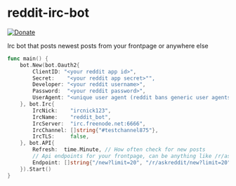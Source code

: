 # reddit-irc-bot

[![Donate](https://dl.ugjka.net/Donate-PayPal-green.svg)](https://www.paypal.com/cgi-bin/webscr?cmd=_s-xclick&hosted_button_id=UVTCZYQ3FVNCY)

Irc bot that posts newest posts from your frontpage or anywhere else

```go
func main() {
    bot.New(bot.Oauth2{
        ClientID: "<your reddit app id>",
        Secret:    "<your reddit app secret>"",
        Developer: "<your reddit username>",
        Password:  "<your reddit password>",
        UserAgent: "<unique user agent (reddit bans generic user agents)>",
    }, bot.Irc{
        IrcNick:    "ircnick123",
        IrcName:    "reddit_bot",
        IrcServer:  "irc.freenode.net:6666",
        IrcChannel: []string{"#testchannel875"},
        IrcTLS:     false,
    }, bot.API{
        Refresh:  time.Minute, // How often check for new posts
        // Api endpoints for your frontpage, can be anything like /r/askreddit/new
        Endpoint: []string{"/new?limit=20", "/r/askreddit/new?limit=20", "/me/m/mymulti/new?limit=20"}
    }).Start()
}
```

